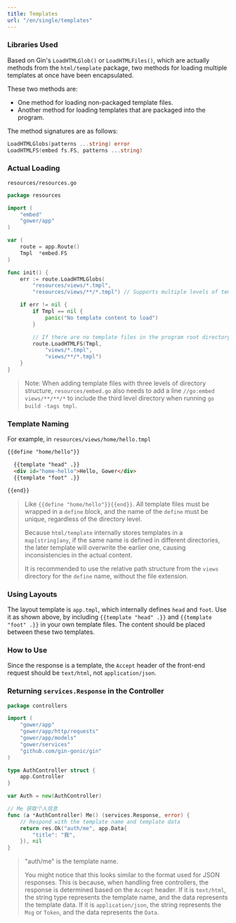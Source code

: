 ```yaml
---
title: Templates
url: "/en/single/templates"
---
```


### Libraries Used

Based on Gin's `LoadHTMLGlob()` or `LoadHTMLFiles()`, which are actually methods from the `html/template` package, two methods for loading multiple templates at once have been encapsulated.

These two methods are:
- One method for loading non-packaged template files.
- Another method for loading templates that are packaged into the program.

The method signatures are as follows:

```go
LoadHTMLGlobs(patterns ...string) error
LoadHTMLFS(embed fs.FS, patterns ...string)
```


### Actual Loading

`resources/resources.go`

```go
package resources

import (
    "embed"
    "gower/app"
)

var (
    route = app.Route()
    Tmpl  *embed.FS
)

func init() {
    err := route.LoadHTMLGlobs(
        "resources/views/*.tmpl",
        "resources/views/**/*.tmpl") // Supports multiple levels of template files; if you need a third level, add "resources/views/**/**/*.tmpl"

    if err != nil {
        if Tmpl == nil {
            panic("No template content to load")
        }

        // If there are no template files in the program root directory, load templates from within the packaged program, add more levels as needed "views/**/**/*.tmpl"
        route.LoadHTMLFS(Tmpl,
            "views/*.tmpl",
            "views/**/*.tmpl")
    }
}
```


> Note: When adding template files with three levels of directory structure, `resources/embed.go` also needs to add a line `//go:embed views/**/**/*` to include the third level directory when running `go build -tags tmpl`.

### Template Naming

For example, in `resources/views/home/hello.tmpl`

```html
{{define "home/hello"}}

  {{template "head" .}}
  <div id="home-hello">Hello, Gower</div>
  {{template "foot" .}}

{{end}}
```


> Like `{{define "home/hello"}}{{end}}`. All template files must be wrapped in a `define` block, and the name of the `define` must be unique, regardless of the directory level.
>
> Because `html/template` internally stores templates in a `map[string]any`, if the same name is defined in different directories, the later template will overwrite the earlier one, causing inconsistencies in the actual content.
>
> It is recommended to use the relative path structure from the `views` directory for the `define` name, without the file extension.

### Using Layouts

The layout template is `app.tmpl`, which internally defines `head` and `foot`. Use it as shown above, by including `{{template "head" .}}` and `{{template "foot" .}}` in your own template files. The content should be placed between these two templates.

### How to Use

Since the response is a template, the `Accept` header of the front-end request should be `text/html`, not `application/json`.

### Returning `services.Response` in the Controller

```go
package controllers

import (
    "gower/app"
    "gower/app/http/requests"
    "gower/app/models"
    "gower/services"
    "github.com/gin-gonic/gin"
)

type AuthController struct {
    app.Controller
}

var Auth = new(AuthController)

// Me 获取个人信息
func (a *AuthController) Me() (services.Response, error) {
    // Respond with the template name and template data
    return res.Ok("auth/me", app.Data{
        "title": "我",
    }), nil
}
```


> "auth/me" is the template name.
>
> You might notice that this looks similar to the format used for JSON responses. This is because, when handling free controllers, the response is determined based on the `Accept` header. If it is `text/html`, the string type represents the template name, and the data represents the template data. If it is `application/json`, the string represents the `Msg` or `Token`, and the data represents the `Data`.